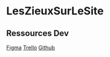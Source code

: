 # LesZieuxSurLeSite

## Ressources Dev

[Figma](https://www.figma.com/file/IeNhL3uRymq7BhU46ioI6x/LesZieuxSurLeSite?type=design&node-id=4%3A53&mode=design&t=eFrSl7poUwrLj7Hz-1)
[Trello](https://trello.com/invite/espacedetravail11081636/ATTIf521fef9f04aeb216145c924903690a2C9ABC578)
[Github](https://github.com/Pacefiregab/LesZieuxSurLeSite)
